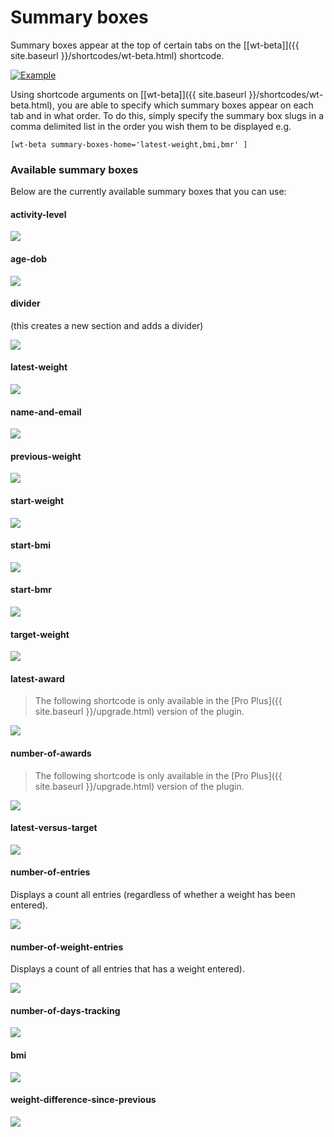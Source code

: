 # Summary boxes

Summary boxes appear at the top of certain tabs on the [[wt-beta]]({{ site.baseurl }}/shortcodes/wt-beta.html) shortcode.

[![Example](/assets/images/component-example.png)](/assets/images/component-example.png)

Using shortcode arguments on [[wt-beta]]({{ site.baseurl }}/shortcodes/wt-beta.html), you are able to specify which summary boxes appear on each tab and in what order. To do this, simply specify the summary box slugs in a comma delimited list in the order you wish them to be displayed e.g.

    [wt-beta summary-boxes-home='latest-weight,bmi,bmr' ]

### Available summary boxes

Below are the currently available summary boxes that you can use:

#### activity-level

[![](/assets/images/component-activity-level.png)](/assets/images/component-activity-level.png)

#### age-dob

[![](/assets/images/component-age-dob.png)](/assets/images/component-age-dob.png)

#### divider

(this creates a new section and adds a divider)

[![](/assets/images/component-divider.png)](/assets/images/component-divider.png)

#### latest-weight

[![](/assets/images/component-latest-weight.png)](/assets/images/component-latest-weight.png)

#### name-and-email

[![](/assets/images/component-name-and-email.png)](/assets/images/component-name-and-email.png)

#### previous-weight

[![](/assets/images/component-previous-weight.png)](/assets/images/component-previous-weight.png)

#### start-weight

[![](/assets/images/component-start-weight.png)](/assets/images/component-start-weight.png)

#### start-bmi

[![](/assets/images/component-start-bmi.png)](/assets/images/component-start-bmi.png)

#### start-bmr

[![](/assets/images/component-start-bmr.png)](/assets/images/component-start-bmr.png)


#### target-weight

[![](/assets/images/component-target.png)](/assets/images/component-target.png)

#### latest-award

> The following shortcode is only available in the [Pro Plus]({{ site.baseurl }}/upgrade.html) version of the plugin.

[![](/assets/images/component-latest-award.png)](/assets/images/component-latest-award.png)

#### number-of-awards

> The following shortcode is only available in the [Pro Plus]({{ site.baseurl }}/upgrade.html) version of the plugin.

[![](/assets/images/component-number-of-awards.png)](/assets/images/component-number-of-awards.png)

#### latest-versus-target

[![](/assets/images/component-latest-versus-target.png)](/assets/images/component-latest-versus-target.png)

#### number-of-entries

Displays a count all entries (regardless of whether a weight has been entered).

[![](/assets/images/component-number-of-entries.png)](/assets/images/component-number-of-entries.png)

#### number-of-weight-entries

Displays a count of all entries that has a weight entered).

[![](/assets/images/component-number-of-weight-entries.png)](/assets/images/component-number-of-weight-entries.png)

#### number-of-days-tracking

[![](/assets/images/component-number-of-days-tracking.png)](/assets/images/component-number-of-days-tracking.png)

#### bmi

[![](/assets/images/component-bmi.png)](/assets/images/component-bmi.png)
								
#### weight-difference-since-previous

[![](/assets/images/component-weight-difference-since-previous.png)](/assets/images/component-weight-difference-since-previous.png)								
								
